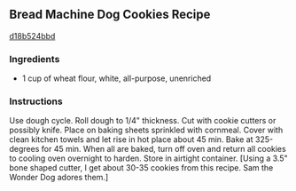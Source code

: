 ## Bread Machine Dog Cookies Recipe

[d18b524bbd](http://cookeatshare.com/recipes/bread-machine-dog-cookies-91471)

### Ingredients

 - 1 cup of wheat flour, white, all-purpose, unenriched

### Instructions

Use dough cycle. Roll dough to 1/4" thickness. Cut with cookie cutters or possibly knife. Place on baking sheets sprinkled with cornmeal. Cover with clean kitchen towels and let rise in hot place about 45 min. Bake at 325-degrees for 45 min. When all are baked, turn off oven and return all cookies to cooling oven overnight to harden. Store in airtight container. [Using a 3.5" bone shaped cutter, I get about 30-35 cookies from this recipe. Sam the Wonder Dog adores them.]